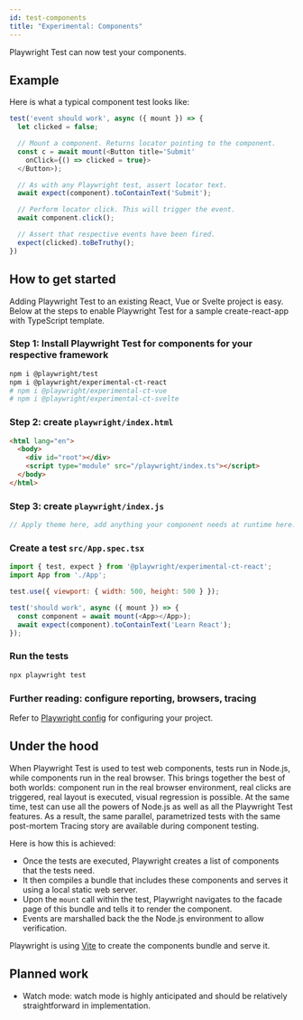 ```yaml
---
id: test-components
title: "Experimental: Components"
---
```


Playwright Test can now test your components.

<!-- TOC -->

## Example

Here is what a typical component test looks like:

```js
test('event should work', async ({ mount }) => {
  let clicked = false;

  // Mount a component. Returns locator pointing to the component.
  const c = await mount(<Button title='Submit'
    onClick={() => clicked = true}>
  </Button>);

  // As with any Playwright test, assert locator text.
  await expect(component).toContainText('Submit');

  // Perform locator click. This will trigger the event.
  await component.click();

  // Assert that respective events have been fired.
  expect(clicked).toBeTruthy();
})
```

## How to get started

Adding Playwright Test to an existing React, Vue or Svelte project is easy. Below at the steps to enable Playwright Test for a sample create-react-app with TypeScript template.

### Step 1: Install Playwright Test for components for your respective framework

```sh
npm i @playwright/test
npm i @playwright/experimental-ct-react
# npm i @playwright/experimental-ct-vue
# npm i @playwright/experimental-ct-svelte
```

### Step 2: create `playwright/index.html`
```html
<html lang="en">
  <body>
    <div id="root"></div>
    <script type="module" src="/playwright/index.ts"></script>
  </body>
</html>
```

### Step 3: create `playwright/index.js`
```js
// Apply theme here, add anything your component needs at runtime here.
```

### Create a test `src/App.spec.tsx`

```js
import { test, expect } from '@playwright/experimental-ct-react';
import App from './App';

test.use({ viewport: { width: 500, height: 500 } });

test('should work', async ({ mount }) => {
  const component = await mount(<App></App>);
  await expect(component).toContainText('Learn React');
});
```

### Run the tests

```sh
npx playwright test
```

### Further reading: configure reporting, browsers, tracing

Refer to [Playwright config](./test-configuration.md) for configuring your project.

## Under the hood

When Playwright Test is used to test web components, tests run in Node.js, while components run in the real browser. This brings together the best of both worlds: component run in the real browser environment, real clicks are triggered, real layout is executed, visual regression is possible. At the same time, test can use all the powers of Node.js as well as all the Playwright Test features. As a result, the same parallel, parametrized tests with the same post-mortem Tracing story are available during component testing.

Here is how this is achieved:

- Once the tests are executed, Playwright creates a list of components that the tests need.
- It then compiles a bundle that includes these components and serves it using a local static web server.
- Upon the `mount` call within the test, Playwright navigates to the facade page of this bundle and tells it to render the component.
- Events are marshalled back the the Node.js environment to allow verification.

Playwright is using [Vite](https://vitejs.dev/) to create the components bundle and serve it.

## Planned work

- Watch mode: watch mode is highly anticipated and should be relatively straightforward in implementation.
